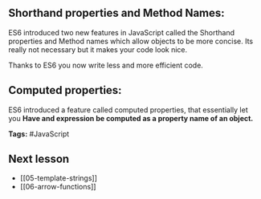 ## Shorthand properties and Method Names:
ES6 introduced two new features in JavaScript called the Shorthand properties and Method names which allow objects to be more concise. Its really not necessary but it makes your code look nice.

Thanks to ES6 you now write less and more efficient code.

## Computed properties:
ES6 introduced a feature called computed properties, that essentially let you
**Have and expression be computed as a property name of an object.**

**Tags:** #JavaScript  

## Next lesson
- [[05-template-strings]]
- [[06-arrow-functions]]

